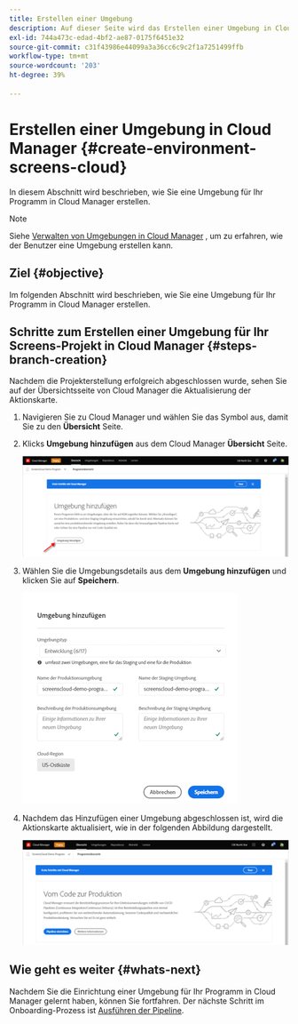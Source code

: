 ```yaml
---
title: Erstellen einer Umgebung
description: Auf dieser Seite wird das Erstellen einer Umgebung in Cloud Manager für Screens as a Cloud Service beschrieben.
exl-id: 744a473c-edad-4bf2-ae87-0175f6451e32
source-git-commit: c31f43986e44099a3a36cc6c9c2f1a7251499ffb
workflow-type: tm+mt
source-wordcount: '203'
ht-degree: 39%

---
```


# Erstellen einer Umgebung in Cloud Manager {#create-environment-screens-cloud}

In diesem Abschnitt wird beschrieben, wie Sie eine Umgebung für Ihr Programm in Cloud Manager erstellen.

>[!NOTE]
>Siehe [Verwalten von Umgebungen in Cloud Manager](https://experienceleague.adobe.com/docs/experience-manager-cloud-service/content/implementing/using-cloud-manager/manage-environments.html?lang=de) , um zu erfahren, wie der Benutzer eine Umgebung erstellen kann.

## Ziel {#objective}

Im folgenden Abschnitt wird beschrieben, wie Sie eine Umgebung für Ihr Programm in Cloud Manager erstellen.

## Schritte zum Erstellen einer Umgebung für Ihr Screens-Projekt in Cloud Manager {#steps-branch-creation}

Nachdem die Projekterstellung erfolgreich abgeschlossen wurde, sehen Sie auf der Übersichtsseite von Cloud Manager die Aktualisierung der Aktionskarte.

1. Navigieren Sie zu Cloud Manager und wählen Sie das Symbol aus, damit Sie zu den **Übersicht** Seite.

1. Klicks **Umgebung hinzufügen** aus dem Cloud Manager **Übersicht** Seite.

   ![Bild](/help/screens-cloud/assets/onboarding/add-environ1.png)

1. Wählen Sie die Umgebungsdetails aus dem **Umgebung hinzufügen** und klicken Sie auf **Speichern**.

   ![Bild](/help/screens-cloud/assets/onboarding/add-environ2.png)

1. Nachdem das Hinzufügen einer Umgebung abgeschlossen ist, wird die Aktionskarte aktualisiert, wie in der folgenden Abbildung dargestellt.

   ![image](/help/screens-cloud/assets/onboarding/add-environ3a.png)

## Wie geht es weiter {#whats-next}

Nachdem Sie die Einrichtung einer Umgebung für Ihr Programm in Cloud Manager gelernt haben, können Sie fortfahren. Der nächste Schritt im Onboarding-Prozess ist [Ausführen der Pipeline](/help/screens-cloud/onboarding-screens-cloud/running-a-pipeline.md).
